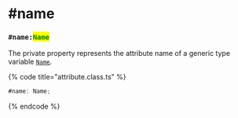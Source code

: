 # #name

### `#name:`<mark style="color:green;">`Name`</mark>

The private property represents the attribute name of a generic type variable [`Name`](../../generic-type-variables.md#wrap-opening).

{% code title="attribute.class.ts" %}
```typescript
#name: Name;
```
{% endcode %}
